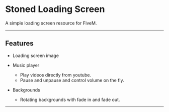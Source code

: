 # Stoned Loading Screen

A simple loading screen resource for FiveM.

<hr>

## Features

- Loading screen image

- Music player
    - Play videos directly from youtube.
    - Pause and unpause and control volume on the fly.
- Backgrounds
    - Rotating backgrounds with fade in and fade out.


<hr>
